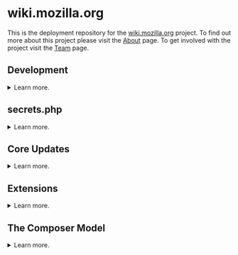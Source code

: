 wiki.mozilla.org
================

This is the deployment repository for the [wiki.mozilla.org](https://wiki.mozilla.org) project. To find out more about this project please visit the [About](https://wiki.mozilla.org/MozillaWiki:About) page. To get involved with the project visit the [Team](https://wiki.mozilla.org/MozillaWiki:Team) page.

## Development
<details>
  <summary>Learn more.</summary>

### Prerequisites
  
* [php 7]()
* [composer]()

### MacOS Setup

This MacOS setup guide assumes the following of the machine:

* MacOS Catalina
* Homebrew

#### Install Composer

`brew install composer`

#### Install PHP

`brew install php@7.2`

</details>

## secrets.php
<details>
  <summary>Learn more.</summary>

### The secrets.php file

This file is where information specific to a particular deployment is stored. In hindsight I must admit that this is a poorly chosen name. This file should be self-explanatory. You can crib off of the -dist file or set environment variables in which case they will be automatically consumed.

</details>

## Core Updates
<details>
  <summary>Learn more.</summary>

### Updating core

MediaWiki core is installed as a submodule. To update it, simply follow your normal submodule workflow:
```bash
cd core
git checkout TAG
cd ../
git add core
git commit
git push
```
</details>

## Extensions
<details>
  <summary>Learn more.</summary>

We are installing extensions in three separate ways.

### The Subversion model
A few (two) extensions are available through Subversion only. These extensions are included fully. To update them you need to navigate into the extension's folder and issue an `svn up`. Then simply follow your usual procedure for committing upstream.
### The git submodule model
The majority of extensions are installed as git submodules. Simply follow normal submodule practice for this. In short:
- navagate to path/to/submodule directory
- `git checkout TAG`
- navagate to top level
- `git add path/to/submodule`
</details>

## The Composer Model
<details>
  <summary>Learn more.</summary>

Extensions installed with composer need to be updated using the `php tools/composer.phar` command. For information on usage of this command see the [Composer Documentation](https://getcomposer.org/doc/). There are several things to note about using Composer in conjunction with MediaWiki.
- While Composer normally installs in a directory named `vendor`, they are also duplicated on install to the `extensions` directory. These should not be checked into git and as such need to be added to the `.gitignore` file.
- You need to be sure to `git add composer.lock` file whenever you make changes to the `composer.json` manually or with the `composer.phar` command. This will avoid errors when setting up a fresh install.
- Composer automatically handles dependency resolution. Therefore you should not add any dependent extensions to the extensions directory.
- Extensions installed with Composer are automatically loaded through the `vendor/autoload.php` file and do not need to be included in the `LocalSettings.php` file.
</details>